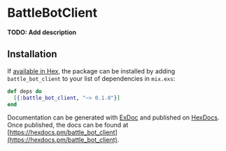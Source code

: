 # BattleBotClient

**TODO: Add description**

## Installation

If [available in Hex](https://hex.pm/docs/publish), the package can be installed
by adding `battle_bot_client` to your list of dependencies in `mix.exs`:

```elixir
def deps do
  [{:battle_bot_client, "~> 0.1.0"}]
end
```

Documentation can be generated with [ExDoc](https://github.com/elixir-lang/ex_doc)
and published on [HexDocs](https://hexdocs.pm). Once published, the docs can
be found at [https://hexdocs.pm/battle_bot_client](https://hexdocs.pm/battle_bot_client).


